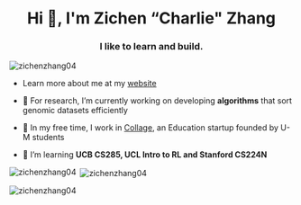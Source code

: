 <h1 align="center">Hi 👋, I'm Zichen “Charlie" Zhang</h1>
<h3 align="center">I like to learn and build.</h3>

<p align="left"> <img src="https://komarev.com/ghpvc/?username=zichenzhang04&label=Profile%20views&color=0e75b6&style=flat" alt="zichenzhang04" /> </p>

- Learn more about me at my [website](https://www.zichenz.me/)

- 🔭 For research, I’m currently working on developing **algorithms** that sort genomic datasets efficiently

- 👯 In my free time, I work in [Collage](https://github.com/collage-us), an Education startup founded by U-M students

- 🌱 I’m learning **UCB CS285, UCL Intro to RL and Stanford CS224N**

<p><img align="left" src="https://github-readme-stats.vercel.app/api/top-langs?username=zichenzhang04&show_icons=true&locale=en&layout=compact" alt="zichenzhang04" /></p>

<p>&nbsp;<img align="center" src="https://github-readme-stats.vercel.app/api?username=zichenzhang04&show_icons=true&locale=en" alt="zichenzhang04" /></p>

<p><img align="center" src="https://github-readme-streak-stats.herokuapp.com/?user=zichenzhang04&" alt="zichenzhang04" /></p>
